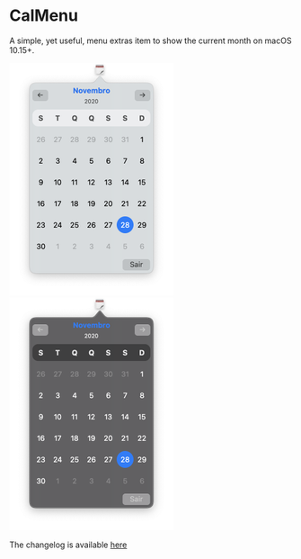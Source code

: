 # CalMenu

A simple, yet useful, menu extras item to show the current month on macOS 10.15+.

<p>
    <img src="images/image1.png" height="414em" />
    <img src="images/image2.png" height="414em" />
</p>

The changelog is available [here](./CHANGELOG.md)
